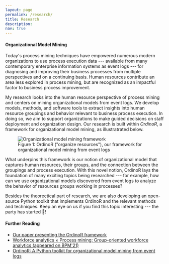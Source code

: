 ```yaml
---
layout: page
permalink: /research/
title: Research
description:
nav: true
---
```


#### Organizational Model Mining

Today's process mining techniques have empowered numerous modern
organizations to use process execution data --- available from many
contemporary enterprise information systems as event logs --- for
diagnosing and improving their business processes from multiple
perspectives and on a continuing basis.
Human resources contribute an area less explored in process mining, but
are recognized as an impactful factor to business process improvement.

My research looks into the human resource perspective of process mining
and centers on mining organizational models from event logs.
We develop models, methods, and software tools to extract insights into
human resource groupings and behavior relevant to business process
execution.
In doing so, we aim to support organizations to make guided decisions on
staff deployment and organization design.
Our research is built within *OrdinoR*, a
framework for organizational model mining, as illustratrated below.

<div class="w-75 mx-auto d-block">
<figure class="figure">
  <img src="{{ '/assets/img/research-omm/framework.svg' | relative_url }}"
  class="figure-img img-fluid rounded" 
  alt="Organizational model mining framework">
  <figcaption class="figure-caption text-center">
    Figure 1: OrdinoR ("organize resources"), our framework for organizational model mining from event logs
  </figcaption>
</figure>
</div>

What underpins this framework is our notion of organizational model that
captures human resources, their groups, and the connection between the
groupings and process execution.
With this novel notion, OrdinoR lays the foundation of many exciting
topics being researched --- for example, how can we use organizational models 
discovered from event logs to analyze the behavior of resources groups working 
in processes?

Besides the theorectical part of research, we are also developing an
open-source Python toolkit that implements OrdinoR and the relevant methods and 
techniques. Keep an eye on us if you find this topic interesting --- the party 
has started 🥳!

<!--
<nav>
  <div class="nav nav-tabs nav-justified mb-3" role="tablist">
    <a class="nav-item nav-link active" id="tab-discovery" data-toggle="tab" href="#tabc-discovery" role="tab" aria-controls="tabc-discovery" aria-selected="true">
      Model Discovery
    </a>
    <a class="nav-item nav-link" id="tab-conformance" data-toggle="tab" href="#tabc-conformance" role="tab" aria-controls="tabc-conformance" aria-selected="false">
      Conformance Checking
    </a>
    <a class="nav-item nav-link" id="tab-analysis" data-toggle="tab" href="#tabc-analysis" role="tab" aria-controls="tabc-analysis" aria-selected="false">
      Model Analysis
    </a>
    <a class="nav-item nav-link" id="tab-enhancement" data-toggle="tab" href="#tabc-enhancement" role="tab" aria-controls="tabc-enhancement" aria-selected="false">
      Model Enhancement
    </a>
  </div>
</nav>

<div class="tab-content">
  <div class="tab-pane fade show active" id="tabc-discovery" role="tabpanel" aria-labelledby="tab-discovery">
    TODO: Gif of discovery
  </div>
  <div class="tab-pane fade" id="tabc-conformance" role="tabpanel" aria-labelledby="tab-conformance">
    TODO: Gif of conformance
  </div>
  <div class="tab-pane fade" id="tabc-analysis" role="tabpanel" aria-labelledby="tab-analysis">
    TODO: Gif of analysis
  </div>
  <div class="tab-pane fade" id="tabc-enhancement" role="tabpanel" aria-labelledby="tab-enhancement">
    TODO: Gif of enhancement
  </div>
</div>
-->

#### Further Reading

- [Our paper presenting the OrdinoR framework][frameworkpaper]
- [Workforce analytics &times; Process mining: Group-oriented workforce
  analytics (appeared on BPM'21)][forestpaper]
- [OrdinoR: A Python toolkit for organizational model mining from event logs][rtdwebsite]
  
[rtdwebsite]: https://royjy.me/to/ordinor
[frameworkpaper]: https://ordinor.readthedocs.io/en/latest/citing.html
[forestpaper]: ./forest_paper
